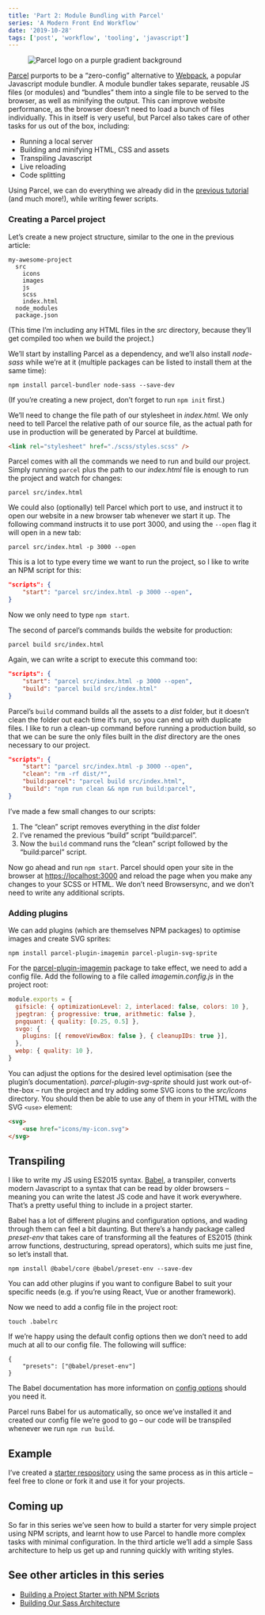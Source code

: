 ```yaml
---
title: 'Part 2: Module Bundling with Parcel'
series: 'A Modern Front End Workflow'
date: '2019-10-28'
tags: ['post', 'workflow', 'tooling', 'javascript']
---
```


<figure>
  <img src="a-modern-front-end-workflow-02_01.png" alt="Parcel logo on a purple gradient background">
</figure>

[Parcel](https://parceljs.org) purports to be a “zero-config” alternative to [Webpack](https://webpack.js.org/), a popular Javascript module bundler. A module bundler takes separate, reusable JS files (or modules) and “bundles” them into a single file to be served to the browser, as well as minifying the output. This can improve website performance, as the browser doesn’t need to load a bunch of files individually. This in itself is very useful, but Parcel also takes care of other tasks for us out of the box, including:

- Running a local server
- Building and minifying HTML, CSS and assets
- Transpiling Javascript
- Live reloading
- Code splitting

Using Parcel, we can do everything we already did in the [previous tutorial](/a-modern-front-end-workflow-part-1) (and much more!), while writing fewer scripts.

### Creating a Parcel project

Let’s create a new project structure, similar to the one in the previous article:

```
my-awesome-project
  src
    icons
    images
    js
    scss
    index.html
  node_modules
  package.json
```

(This time I’m including any HTML files in the _src_ directory, because they’ll get compiled too when we build the project.)

We’ll start by installing Parcel as a dependency, and we’ll also install _node-sass_ while we’re at it (multiple packages can be listed to install them at the same time):

```
npm install parcel-bundler node-sass --save-dev
```

(If you’re creating a new project, don’t forget to run `npm init` first.)

We’ll need to change the file path of our stylesheet in _index.html_. We only need to tell Parcel the relative path of our source file, as the actual path for use in production will be generated by Parcel at buildtime.

```html
<link rel="stylesheet" href="./scss/styles.scss" />
```

Parcel comes with all the commands we need to run and build our project. Simply running `parcel` plus the path to our _index.html_ file is enough to run the project and watch for changes:

```
parcel src/index.html
```

We could also (optionally) tell Parcel which port to use, and instruct it to open our website in a new browser tab whenever we start it up. The following command instructs it to use port 3000, and using the `--open` flag it will open in a new tab:

```
parcel src/index.html -p 3000 --open
```

This is a lot to type every time we want to run the project, so I like to write an NPM script for this:

```json
"scripts": {
	"start": "parcel src/index.html -p 3000 --open",
}
```

Now we only need to type `npm start`.

The second of parcel’s commands builds the website for production:

```
parcel build src/index.html
```

Again, we can write a script to execute this command too:

```json
"scripts": {
	"start": "parcel src/index.html -p 3000 --open",
	"build": "parcel build src/index.html"
}
```

Parcel’s `build` command builds all the assets to a _dist_ folder, but it doesn’t clean the folder out each time it’s run, so you can end up with duplicate files. I like to run a clean-up command before running a production build, so that we can be sure the only files built in the _dist_ directory are the ones necessary to our project.

```json
"scripts": {
	"start": "parcel src/index.html -p 3000 --open",
	"clean": "rm -rf dist/*",
	"build:parcel": "parcel build src/index.html",
	"build": "npm run clean && npm run build:parcel",
}
```

I’ve made a few small changes to our scripts:

1. The “clean” script removes everything in the _dist_ folder
2. I’ve renamed the previous “build” script “build:parcel”.
3. Now the `build` command runs the “clean” script followed by the “build:parcel” script.

Now go ahead and run `npm start`. Parcel should open your site in the browser at [https://localhost:3000](https://localhost:3000) and reload the page when you make any changes to your SCSS or HTML. We don’t need Browsersync, and we don’t need to write any additional scripts.

### Adding plugins

We can add plugins (which are themselves NPM packages) to optimise images and create SVG sprites:

```
npm install parcel-plugin-imagemin parcel-plugin-svg-sprite
```

For the [parcel-plugin-imagemin](https://github.com/DeMoorJasper/parcel-plugin-imagemin) package to take effect, we need to add a config file. Add the following to a file called _imagemin.config.js_ in the project root:

```js
module.exports = {
  gifsicle: { optimizationLevel: 2, interlaced: false, colors: 10 },
  jpegtran: { progressive: true, arithmetic: false },
  pngquant: { quality: [0.25, 0.5] },
  svgo: {
    plugins: [{ removeViewBox: false }, { cleanupIDs: true }],
  },
  webp: { quality: 10 },
}
```

You can adjust the options for the desired level optimisation (see the plugin’s documentation). _parcel-plugin-svg-sprite_ should just work out-of-the-box – run the project and try adding some SVG icons to the _src/icons_ directory. You should then be able to use any of them in your HTML with the SVG `<use>` element:

```html
<svg>
	<use href="icons/my-icon.svg">
</svg>
```

## Transpiling

I like to write my JS using ES2015 syntax. [Babel](https://babeljs.io/), a transpiler, converts modern Javascript to a syntax that can be read by older browsers – meaning you can write the latest JS code and have it work everywhere. That’s a pretty useful thing to include in a project starter.

Babel has a lot of different plugins and configuration options, and wading through them can feel a bit daunting. But there’s a handy package called _preset-env_ that takes care of transforming all the features of ES2015 (think arrow functions, destructuring, spread operators), which suits me just fine, so let’s install that.

```
npm install @babel/core @babel/preset-env --save-dev
```

You can add other plugins if you want to configure Babel to suit your specific needs (e.g. if you’re using React, Vue or another framework).

Now we need to add a config file in the project root:

```
touch .babelrc
```

If we’re happy using the default config options then we don’t need to add much at all to our config file. The following will suffice:

```
{
	"presets": ["@babel/preset-env"]
}
```

The Babel documentation has more information on [config options](https://babeljs.io/docs/en/babel-preset-env) should you need it.

Parcel runs Babel for us automatically, so once we’ve installed it and created our config file we’re good to go – our code will be transpiled whenever we run `npm run build`.

## Example

I’ve created a [starter respository](https://github.com/mbarker84/parcel-starter) using the same process as in this article – feel free to clone or fork it and use it for your projects.

## Coming up

So far in this series we’ve seen how to build a starter for very simple project using NPM scripts, and learnt how to use Parcel to handle more complex tasks with minimal configuration. In the third article we’ll add a simple Sass architecture to help us get up and running quickly with writing styles.

## See other articles in this series

- [Building a Project Starter with NPM Scripts](/a-modern-front-end-workflow-part-1/)
- [Building Our Sass Architecture](/a-modern-front-end-workflow-part-3/)
